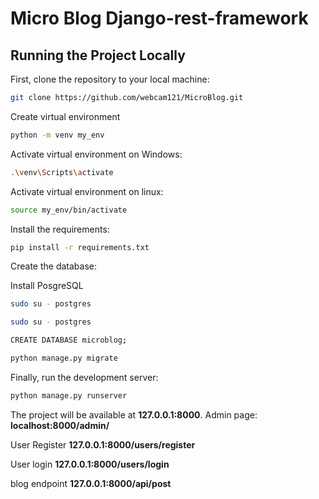 # Micro Blog Django-rest-framework

## Running the Project Locally

First, clone the repository to your local machine:

```bash
git clone https://github.com/webcam121/MicroBlog.git
```
Create virtual environment

```bash
python -m venv my_env
```
Activate virtual environment on Windows:
```bash
.\venv\Scripts\activate
```
Activate virtual environment on linux:
```bash
source my_env/bin/activate
```


Install the requirements:

```bash
pip install -r requirements.txt
```

Create the database:

Install PosgreSQL

```bash
sudo su - postgres
```

```bash
sudo su - postgres
```

```bash
CREATE DATABASE microblog;
```

```bash
python manage.py migrate
```

Finally, run the development server:

```bash
python manage.py runserver
```

The project will be available at **127.0.0.1:8000**.
Admin page: **localhost:8000/admin/**

User Register **127.0.0.1:8000/users/register**

User login **127.0.0.1:8000/users/login**

blog endpoint **127.0.0.1:8000/api/post**
